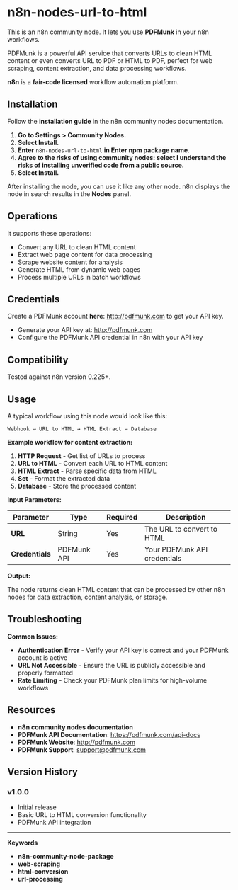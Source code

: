 # n8n-nodes-url-to-html

This is an n8n community node. It lets you use **PDFMunk** in your n8n workflows.

PDFMunk is a powerful API service that converts URLs to clean HTML content or even converts URL to PDF or HTML to PDF, perfect for web scraping, content extraction, and data processing workflows.

**n8n** is a **fair-code licensed** workflow automation platform.

## Installation

Follow the **installation guide** in the n8n community nodes documentation.

1. **Go to Settings > Community Nodes.**
2. **Select Install.**
3. **Enter** `n8n-nodes-url-to-html` **in Enter npm package name**.
4. **Agree to the risks of using community nodes: select I understand the risks of installing unverified code from a public source.**
5. **Select Install.**

After installing the node, you can use it like any other node. n8n displays the node in search results in the **Nodes** panel.

## Operations

It supports these operations:

* Convert any URL to clean HTML content
* Extract web page content for data processing
* Scrape website content for analysis
* Generate HTML from dynamic web pages
* Process multiple URLs in batch workflows

## Credentials

Create a PDFMunk account **here**: http://pdfmunk.com to get your API key.

* Generate your API key at: http://pdfmunk.com
* Configure the PDFMunk API credential in n8n with your API key

## Compatibility

Tested against n8n version 0.225+.

## Usage

A typical workflow using this node would look like this:

```
Webhook → URL to HTML → HTML Extract → Database
```

**Example workflow for content extraction:**
1. **HTTP Request** - Get list of URLs to process
2. **URL to HTML** - Convert each URL to HTML content  
3. **HTML Extract** - Parse specific data from HTML
4. **Set** - Format the extracted data
5. **Database** - Store the processed content

**Input Parameters:**

| Parameter | Type | Required | Description |
|-----------|------|----------|-------------|
| **URL** | String | Yes | The URL to convert to HTML |
| **Credentials** | PDFMunk API | Yes | Your PDFMunk API credentials |

**Output:**

The node returns clean HTML content that can be processed by other n8n nodes for data extraction, content analysis, or storage.

## Troubleshooting

**Common Issues:**

* **Authentication Error** - Verify your API key is correct and your PDFMunk account is active
* **URL Not Accessible** - Ensure the URL is publicly accessible and properly formatted
* **Rate Limiting** - Check your PDFMunk plan limits for high-volume workflows

## Resources

* **n8n community nodes documentation**
* **PDFMunk API Documentation**: https://pdfmunk.com/api-docs
* **PDFMunk Website**: http://pdfmunk.com
* **PDFMunk Support**: support@pdfmunk.com

## Version History

### v1.0.0
- Initial release
- Basic URL to HTML conversion functionality
- PDFMunk API integration

---

**Keywords**
* **n8n-community-node-package**
* **web-scraping**
* **html-conversion**
* **url-processing**